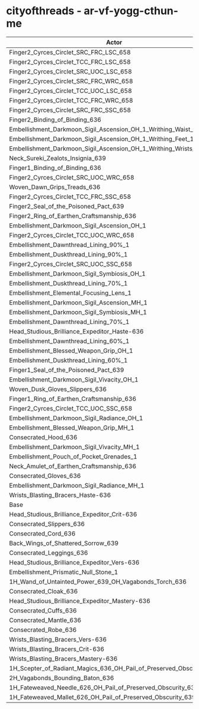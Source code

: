 # cityofthreads - ar-vf-yogg-cthun-me
| Actor | DPS | Increase |
|---|:---:|:---:|
|Finger2_Cyrces_Circlet_SRC_FRC_LSC_658|1717674|4.63%|
|Finger2_Cyrces_Circlet_TCC_FRC_LSC_658|1691167|3.02%|
|Finger2_Cyrces_Circlet_SRC_UOC_LSC_658|1690887|3.00%|
|Finger2_Cyrces_Circlet_SRC_FRC_WRC_658|1681268|2.42%|
|Finger2_Cyrces_Circlet_TCC_UOC_LSC_658|1670979|1.79%|
|Finger2_Cyrces_Circlet_TCC_FRC_WRC_658|1669133|1.68%|
|Finger2_Cyrces_Circlet_SRC_FRC_SSC_658|1668819|1.66%|
|Finger2_Binding_of_Binding_636|1668387|1.63%|
|Embellishment_Darkmoon_Sigil_Ascension_OH_1_Writhing_Waist_1|1668334|1.63%|
|Embellishment_Darkmoon_Sigil_Ascension_OH_1_Writhing_Feet_1|1668054|1.61%|
|Embellishment_Darkmoon_Sigil_Ascension_OH_1_Writhing_Wrists_1|1665957|1.48%|
|Neck_Sureki_Zealots_Insignia_639|1665891|1.48%|
|Finger1_Binding_of_Binding_636|1661838|1.23%|
|Finger2_Cyrces_Circlet_SRC_UOC_WRC_658|1661726|1.23%|
|Woven_Dawn_Grips_Treads_636|1660568|1.16%|
|Finger2_Cyrces_Circlet_TCC_FRC_SSC_658|1658088|1.00%|
|Finger2_Seal_of_the_Poisoned_Pact_639|1655523|0.85%|
|Finger2_Ring_of_Earthen_Craftsmanship_636|1653986|0.75%|
|Embellishment_Darkmoon_Sigil_Ascension_OH_1|1653570|0.73%|
|Finger2_Cyrces_Circlet_TCC_UOC_WRC_658|1653302|0.71%|
|Embellishment_Dawnthread_Lining_90%_1|1652833|0.68%|
|Embellishment_Duskthread_Lining_90%_1|1652516|0.66%|
|Finger2_Cyrces_Circlet_SRC_UOC_SSC_658|1652082|0.64%|
|Embellishment_Darkmoon_Sigil_Symbiosis_OH_1|1651905|0.63%|
|Embellishment_Duskthread_Lining_70%_1|1650741|0.56%|
|Embellishment_Elemental_Focusing_Lens_1|1649791|0.50%|
|Embellishment_Darkmoon_Sigil_Ascension_MH_1|1649291|0.47%|
|Embellishment_Darkmoon_Sigil_Symbiosis_MH_1|1649138|0.46%|
|Embellishment_Dawnthread_Lining_70%_1|1649045|0.45%|
|Head_Studious_Brilliance_Expeditor_Haste-636|1648471|0.42%|
|Embellishment_Dawnthread_Lining_60%_1|1648296|0.41%|
|Embellishment_Blessed_Weapon_Grip_OH_1|1648287|0.41%|
|Embellishment_Duskthread_Lining_60%_1|1648182|0.40%|
|Finger1_Seal_of_the_Poisoned_Pact_639|1647910|0.38%|
|Embellishment_Darkmoon_Sigil_Vivacity_OH_1|1647871|0.38%|
|Woven_Dusk_Gloves_Slippers_636|1646850|0.32%|
|Finger1_Ring_of_Earthen_Craftsmanship_636|1646535|0.30%|
|Finger2_Cyrces_Circlet_TCC_UOC_SSC_658|1646364|0.29%|
|Embellishment_Darkmoon_Sigil_Radiance_OH_1|1645435|0.23%|
|Embellishment_Blessed_Weapon_Grip_MH_1|1644727|0.19%|
|Consecrated_Hood_636|1644705|0.19%|
|Embellishment_Darkmoon_Sigil_Vivacity_MH_1|1644462|0.17%|
|Embellishment_Pouch_of_Pocket_Grenades_1|1644264|0.16%|
|Neck_Amulet_of_Earthen_Craftsmanship_636|1643341|0.11%|
|Consecrated_Gloves_636|1642538|0.06%|
|Embellishment_Darkmoon_Sigil_Radiance_MH_1|1642193|0.04%|
|Wrists_Blasting_Bracers_Haste-636|1641966|0.02%|
|Base|1641602|0.00%|
|Head_Studious_Brilliance_Expeditor_Crit-636|1641153|-0.03%|
|Consecrated_Slippers_636|1640524|-0.07%|
|Consecrated_Cord_636|1640471|-0.07%|
|Back_Wings_of_Shattered_Sorrow_639|1640225|-0.08%|
|Consecrated_Leggings_636|1639790|-0.11%|
|Head_Studious_Brilliance_Expeditor_Vers-636|1639714|-0.12%|
|Embellishment_Prismatic_Null_Stone_1|1639569|-0.12%|
|1H_Wand_of_Untainted_Power_639_OH_Vagabonds_Torch_636|1639167|-0.15%|
|Consecrated_Cloak_636|1638600|-0.18%|
|Head_Studious_Brilliance_Expeditor_Mastery-636|1638596|-0.18%|
|Consecrated_Cuffs_636|1638326|-0.20%|
|Consecrated_Mantle_636|1638323|-0.20%|
|Consecrated_Robe_636|1637999|-0.22%|
|Wrists_Blasting_Bracers_Vers-636|1637604|-0.24%|
|Wrists_Blasting_Bracers_Crit-636|1637303|-0.26%|
|Wrists_Blasting_Bracers_Mastery-636|1635841|-0.35%|
|1H_Scepter_of_Radiant_Magics_636_OH_Pail_of_Preserved_Obscurity_639|1635440|-0.38%|
|2H_Vagabonds_Bounding_Baton_636|1633059|-0.52%|
|1H_Fateweaved_Needle_626_OH_Pail_of_Preserved_Obscurity_639|1623066|-1.13%|
|1H_Fateweaved_Mallet_626_OH_Pail_of_Preserved_Obscurity_639|1622923|-1.14%|
